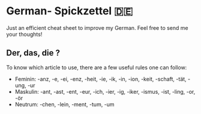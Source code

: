 # German- Spickzettel 🇩🇪

Just an efficient cheat sheet to improve my German. Feel free to send me your thoughts!

## Der, das, die ?
To know which article to use, there are a few useful rules one can follow:
- Feminin: -anz, -e, -ei, -enz, -heit, -ie, -ik, -in, -ion, -keit, -schaft, -tät, -ung, -ur
- Maskulin: -ant, -ast, -ent, -eur, -ich, -ier, -ig, -iker, -ismus, -ist, -ling, -or, -ör
- Neutrum: -chen, -lein, -ment, -tum, -um

